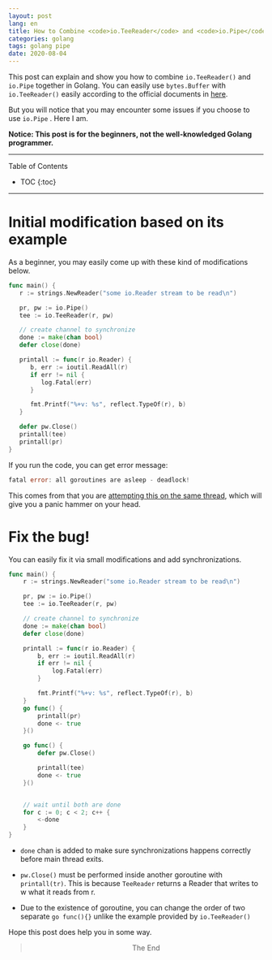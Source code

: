 ```yaml
---
layout: post
lang: en
title: How to Combine <code>io.TeeReader</code> and <code>io.Pipe</code>
categories: golang
tags: golang pipe
date: 2020-08-04
---
```


<p class="intro"><span class="dropcap">T</span>his post can explain and show you how to combine <code>io.TeeReader()</code> and <code>io.Pipe</code> together in Golang. You can easily use <code>bytes.Buffer</code> with <code>io.TeeReader()</code> easily according to the official documents in <a href="https://pkg.go.dev/io?tab=doc#TeeReader">here</a>.</p>

But you will notice that you may encounter some issues if you choose to use `io.Pipe` . Here I am.

**Notice: This post is for the beginners, not the well-knowledged Golang programmer.**

-----
Table of Contents

* TOC
{:toc}

-----

# Initial modification based on its example

As a beginner, you may easily come up with these kind of modifications below.

```go
func main() {
   r := strings.NewReader("some io.Reader stream to be read\n")

   pr, pw := io.Pipe()
   tee := io.TeeReader(r, pw)

   // create channel to synchronize
   done := make(chan bool)
   defer close(done)

   printall := func(r io.Reader) {
      b, err := ioutil.ReadAll(r)
      if err != nil {
         log.Fatal(err)
      }

      fmt.Printf("%+v: %s", reflect.TypeOf(r), b)
   }

   defer pw.Close()
   printall(tee)
   printall(pr)
}
```

If you run the code, you can get error message:

```go
fatal error: all goroutines are asleep - deadlock!
```

This comes from that you are [attempting this on the same thread](https://rodaine.com/2015/04/async-split-io-reader-in-golang/), which will give you a panic hammer on your head.



# Fix the bug!

You can easily fix it via small modifications and add synchronizations.

```go
func main() {
	r := strings.NewReader("some io.Reader stream to be read\n")

	pr, pw := io.Pipe()
	tee := io.TeeReader(r, pw)

	// create channel to synchronize
	done := make(chan bool)
	defer close(done)

	printall := func(r io.Reader) {
		b, err := ioutil.ReadAll(r)
		if err != nil {
			log.Fatal(err)
		}

		fmt.Printf("%+v: %s", reflect.TypeOf(r), b)
	}
	go func() {
		printall(pr)
		done <- true
	}()

	go func() {
		defer pw.Close()

		printall(tee)
		done <- true
	}()


	// wait until both are done
	for c := 0; c < 2; c++ {
		<-done
	}
}
```

- `done` chan is added to make sure synchronizations happens correctly before main thread exits.

- `pw.Close()` must be performed inside another goroutine with <code>printall(tr)</code>. This is because <code>TeeReader</code> returns a Reader that writes to w what it reads from r.

- Due to the existence of goroutine, you can change the order of two separate `go func(){}` unlike the example provided by `io.TeeReader()`

  

Hope this post does help you in some way.



<center><blockquote>The End</blockquote></center>